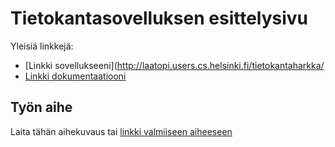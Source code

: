# Tietokantasovelluksen esittelysivu

Yleisiä linkkejä:

* [Linkki sovellukseeni](http://laatopi.users.cs.helsinki.fi/tietokantaharkka/
* [Linkki dokumentaatiooni](https://github.com/laatopi/Tsoha-Bootstrap/blob/master/doc/dokumentaatio.pdf)

## Työn aihe

Laita tähän aihekuvaus tai [linkki valmiiseen aiheeseen](http://advancedkittenry.github.io/suunnittelu_ja_tyoymparisto/aiheet/Muistilista.html) 
